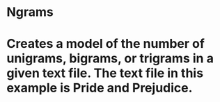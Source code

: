 # Ngrams


# Creates a model of the number of unigrams, bigrams, or trigrams in a given text file. The text file in this example is Pride and Prejudice.

